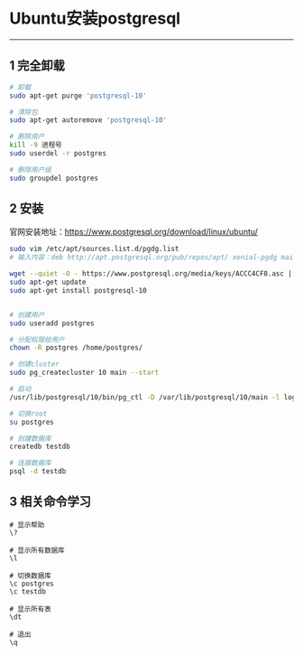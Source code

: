 # Ubuntu安装postgresql
---

## 1 完全卸载

```sh
# 卸载
sudo apt-get purge 'postgresql-10'

# 清除包
sudo apt-get autoremove 'postgresql-10'

# 删除用户
kill -9 进程号
sudo userdel -r postgres

# 删除用户组
sudo groupdel postgres
```

## 2 安装

官网安装地址：https://www.postgresql.org/download/linux/ubuntu/

```sh
sudo vim /etc/apt/sources.list.d/pgdg.list
# 输入内容：deb http://apt.postgresql.org/pub/repos/apt/ xenial-pgdg main

wget --quiet -O - https://www.postgresql.org/media/keys/ACCC4CF8.asc | sudo apt-key add -
sudo apt-get update
sudo apt-get install postgresql-10


# 创建用户
sudo useradd postgres

# 分配权限给用户
chown -R postgres /home/postgres/

# 创建cluster
sudo pg_createcluster 10 main --start

# 启动
/usr/lib/postgresql/10/bin/pg_ctl -D /var/lib/postgresql/10/main -l logfile start

# 切换root
su postgres

# 创建数据库
createdb testdb

# 连接数据库
psql -d testdb
```

## 3 相关命令学习

```ssh
# 显示帮助
\?

# 显示所有数据库
\l

# 切换数据库
\c postgres
\c testdb

# 显示所有表
\dt

# 退出
\q
```